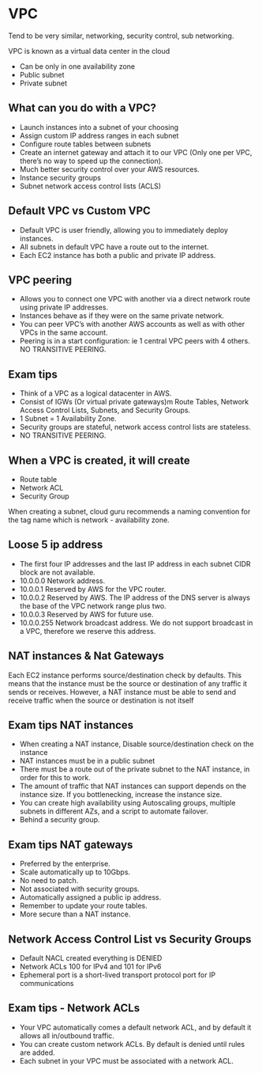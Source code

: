 # VPC

Tend to be very similar, networking, security control, sub networking. 

VPC  is known as a virtual data center in the cloud 

- Can be only in one availability zone
- Public subnet 
- Private subnet

## What can you do with a VPC?
- Launch instances into a subnet of your choosing 
- Assign custom IP address ranges in each subnet
- Configure route tables between subnets 
- Create an internet gateway and attach it to our VPC (Only one per VPC, there’s no way to speed up the connection).
- Much better security control over your AWS resources. 
- Instance security groups 
- Subnet network access control lists (ACLS)

## Default VPC vs Custom VPC
- Default VPC is user friendly, allowing you to immediately deploy instances. 
- All subnets in default VPC have a route out to the internet. 
- Each EC2 instance has both a public and private IP address.

## VPC peering 
- Allows you to connect one VPC with another via a direct network route using private IP addresses. 
- Instances behave as if they were on the same private network. 
- You can peer VPC’s with another AWS accounts as well as with other VPCs in the same account. 
- Peering is in a start configuration: ie 1 central VPC peers with 4 others. NO TRANSITIVE PEERING. 

## Exam tips 
- Think of a VPC as a logical datacenter in AWS. 
- Consist of IGWs (Or virtual private gateways)m Route Tables, Network Access Control Lists, Subnets, and Security Groups. 
- 1 Subnet = 1 Availability Zone.
- Security groups are stateful, network access control lists are stateless. 
- NO TRANSITIVE PEERING. 

## When a VPC is created, it will create 
- Route table
- Network ACL 
- Security Group

When creating a subnet, cloud guru recommends a naming convention for the tag name which is network - availability zone.

## Loose 5 ip address 
- The first four IP addresses and the last IP address in each subnet CIDR block are not available. 
- 10.0.0.0 Network address.
- 10.0.0.1 Reserved by AWS for the VPC router.
- 10.0.0.2 Reserved by AWS. The IP address of the DNS server is always the base of the VPC network range plus two.
- 10.0.0.3 Reserved by AWS for future use.
- 10.0.0.255 Network broadcast address. We do not support broadcast in a VPC, therefore we reserve this address.

## NAT instances & Nat Gateways

Each EC2 instance performs source/destination check by defaults. This means that the instance must be the source or destination of any traffic it sends or receives. However, a NAT instance must be able to send and receive traffic when the source or destination is not itself

## Exam tips NAT instances
-  When creating a NAT instance, Disable source/destination check on the instance
- NAT instances must be in a public subnet
- There must be a route out of the private subnet to the NAT instance, in order for this to work.
- The amount of traffic that NAT instances can support depends on the instance size. If you bottlenecking, increase the instance size. 
- You can create high availability using Autoscaling groups, multiple subnets in different AZs, and a script to automate failover.
- Behind a security group.

## Exam tips NAT gateways 
- Preferred by the enterprise. 
- Scale automatically up to 10Gbps.
- No need to patch. 
- Not associated with security groups.
- Automatically assigned a public ip address.
- Remember to update your route tables.
- More secure than a NAT instance.

## Network Access Control List vs Security Groups

- Default NACL created everything is DENIED
- Network ACLs 100 for IPv4 and 101 for IPv6
- Ephemeral port is a short-lived transport protocol port for IP communications

## Exam tips - Network ACLs 
- Your VPC automatically comes a default network ACL, and by default it allows all in/outbound traffic. 
- You can create custom network ACLs. By default is denied until rules are added. 
- Each subnet in your VPC must be associated with a network ACL.
